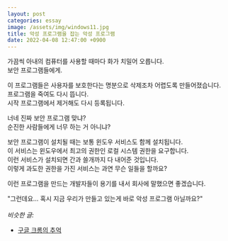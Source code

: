 ```yaml
---
layout: post
categories: essay
image: /assets/img/windows11.jpg
title: 악성 프로그램을 잡는 악성 프로그램
date: 2022-04-08 12:47:00 +0900
---
```


가끔씩 아내의 컴퓨터를 사용할 때마다 화가 치밀어 오릅니다.  
보안 프로그램들에게.

이 프로그램들은 사용자를 보호한다는 명분으로 삭제조차 어렵도록 만들어졌습니다.  
프로그램을 죽여도 다시 뜹니다.  
시작 프로그램에서 제거해도 다시 등록됩니다.

너네 진짜 보안 프로그램 맞냐?  
순진한 사람들에게 너무 하는 거 아니냐?

보안 프로그램이 설치될 때는 보통 윈도우 서비스도 함께 설치됩니다.  
이 서비스는 윈도우에서 최고의 권한인 로컬 시스템 권한을 요구합니다.  
이런 서비스가 설치되면 간과 쓸개까지 다 내어준 것입니다.  
이렇게 과도한 권한을 가진 서비스는 과연 무슨 일들을 할까요?

이런 프로그램을 만드는 개발자들이 용기를 내서 회사에 말했으면 좋겠습니다.

"그런데요... 혹시 지금 우리가 만들고 있는게 바로 악성 프로그램 아닐까요?"
<br>
<br>
*비슷한 글:*
* [구글 크롬의 추억](/essay/2022/03/31/google-chrome.html)